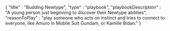 {
  "title" : "Budding Newtype",
  "type" : "playbook",
  "playbookDescription" : "A young person just beginning to discover their Newtype abilities",
  "reasonToPlay" : "play someone who acts on instinct and tries to connect to everyone, like Amuro in Mobile Suit Gundam, or Kamille Bidan."
}
